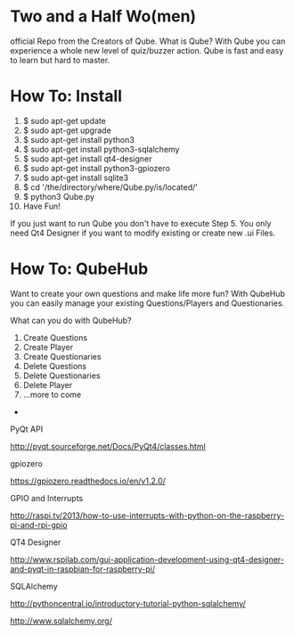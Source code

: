 # Two and a Half Wo(men)
official Repo from the Creators of Qube. What is Qube? With Qube you can experience a whole new level of quiz/buzzer action.
Qube is fast and easy to learn but hard to master.
# How To: Install

1. $ sudo apt-get update
2. $ sudo apt-get upgrade
3. $ sudo apt-get install python3
4. $ sudo apt-get install python3-sqlalchemy
5. $ sudo apt-get install qt4-designer
6. $ sudo apt-get install python3-gpiozero
7. $ sudo apt-get install sqlite3
8. $ cd '/the/directory/where/Qube.py/is/located/'
8. $ python3 Qube.py
9. Have Fun!

If you just want to run Qube you don't have to execute Step 5. You only need Qt4 Designer if you want to modify existing or create new .ui Files.

# How To: QubeHub

Want to create your own questions and make life more fun? With QubeHub you can easily manage your existing Questions/Players and Questionaries.

What can you do with QubeHub?

1. Create Questions
2. Create Player
3. Create Questionaries
4. Delete Questions
5. Delete Questionaries
6. Delete Player
7. ...more to come

-

PyQt API

http://pyqt.sourceforge.net/Docs/PyQt4/classes.html

gpiozero

https://gpiozero.readthedocs.io/en/v1.2.0/

GPIO and Interrupts

http://raspi.tv/2013/how-to-use-interrupts-with-python-on-the-raspberry-pi-and-rpi-gpio

QT4 Designer

http://www.rspilab.com/gui-application-development-using-qt4-designer-and-pyqt-in-raspbian-for-raspberry-pi/

SQLAlchemy

http://pythoncentral.io/introductory-tutorial-python-sqlalchemy/

http://www.sqlalchemy.org/



